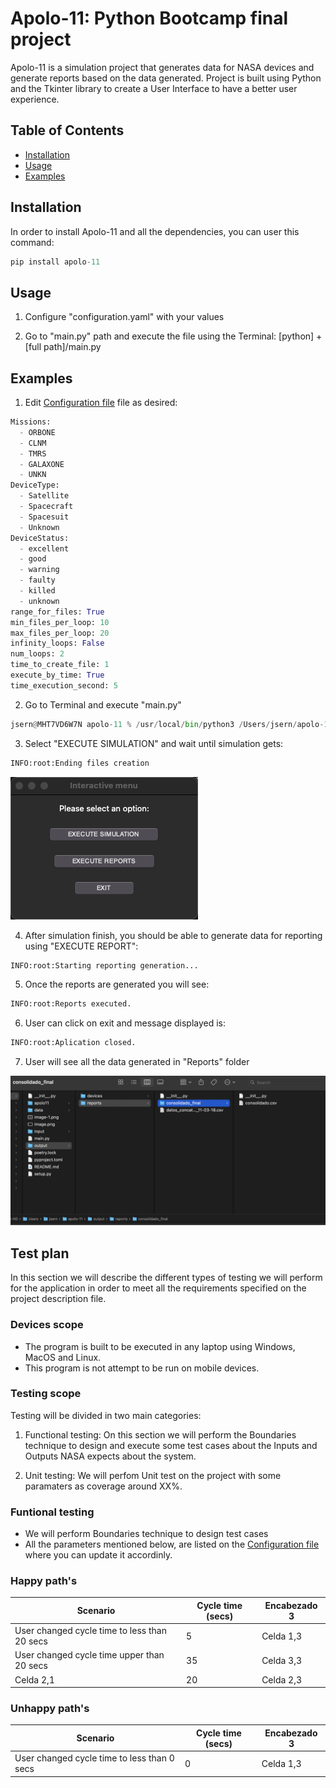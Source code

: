 # Apolo-11: Python Bootcamp final project

Apolo-11 is a simulation project that generates data for NASA devices and generate reports based on the data generated. Project is built using Python and the Tkinter library to create a User Interface to have a better user experience.

## Table of Contents

- [Installation](##Installation)
- [Usage](##usage)
- [Examples](##Examples)

## Installation

In order to install Apolo-11 and all the dependencies, you can user this command:

```python
pip install apolo-11
```

## Usage

1. Configure "configuration.yaml" with your values

2. Go to "main.py" path and execute the file using the Terminal: [python] + [full path]/main.py

## Examples

1. Edit [Configuration file](input/configuration.yaml) file as desired:

```python
Missions:
  - ORBONE
  - CLNM
  - TMRS
  - GALAXONE
  - UNKN
DeviceType:
  - Satellite
  - Spacecraft
  - Spacesuit
  - Unknown
DeviceStatus:
  - excellent
  - good
  - warning
  - faulty
  - killed
  - unknown
range_for_files: True
min_files_per_loop: 10
max_files_per_loop: 20
infinity_loops: False
num_loops: 2
time_to_create_file: 1
execute_by_time: True
time_execution_second: 5
```

2. Go to Terminal and execute "main.py"

```python
jsern@MHT7VD6W7N apolo-11 % /usr/local/bin/python3 /Users/jsern/apolo-11/main.py
```

3. Select "EXECUTE SIMULATION" and wait until simulation gets:

```python
INFO:root:Ending files creation
```

![Alt text](media/image-1.png)

4. After simulation finish, you should be able to generate data for reporting using "EXECUTE REPORT":

```python
INFO:root:Starting reporting generation...
```

5. Once the reports are generated you will see:

```python
INFO:root:Reports executed.
```

6. User can click on exit and message displayed is:

```python
INFO:root:Aplication closed.
```

7. User will see all the data generated in "Reports" folder

![Alt text](media/image-2.png)

## Test plan

In this section we will describe the different types of testing we will perform for the application in order to meet all the requirements specified on the project description file.

### Devices scope

- The program is built to be executed in any laptop using Windows, MacOS and Linux.
- This program is not attempt to be run on mobile devices.

### Testing scope

Testing will be divided in two main categories:

1. Functional testing: On this section we will perform the Boundaries technique to design and execute some test cases about the Inputs and Outputs NASA expects about the system.

2. Unit testing: We will perfom Unit test on the project with some paramaters as coverage around XX%.

### Funtional testing

- We will perform Boundaries technique to design test cases
- All the parameters mentioned below, are listed on the [Configuration file](input/configuration.yaml) where you can update it accordinly.

### Happy path's

| Scenario                                     | Cycle time (secs) | Encabezado 3 |
| -------------------------------------------- | ----------------- | ------------ |
| User changed cycle time to less than 20 secs | 5                 | Celda 1,3    |
| User changed cycle time upper than 20 secs   | 35                | Celda 3,3    |
| Celda 2,1                                    | 20                | Celda 2,3    |

### Unhappy path's
| Scenario                                     | Cycle time (secs) | Encabezado 3 |
| -------------------------------------------- | ----------------- | ------------ |
| User changed cycle time to less than 0 secs | 0                 | Celda 1,3    |